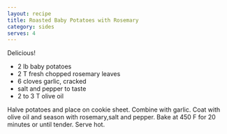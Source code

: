 ```yaml
---
layout: recipe
title: Roasted Baby Potatoes with Rosemary
category: sides
serves: 4
---
```

Delicious!

- 2 lb baby potatoes
- 2 T fresh chopped rosemary leaves
- 6 cloves garlic, cracked
- salt and pepper to taste
- 2 to 3 T olive oil

Halve potatoes and place on cookie sheet. Combine with garlic. Coat with olive oil and season with rosemary,salt and pepper. Bake at 450 F for 20 minutes or until tender. Serve hot.
